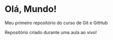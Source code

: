 # Olá, Mundo!
 Meu primeiro repositório do curso de Git e GitHub

 Repositório criado durante uma aula ao vivo!
